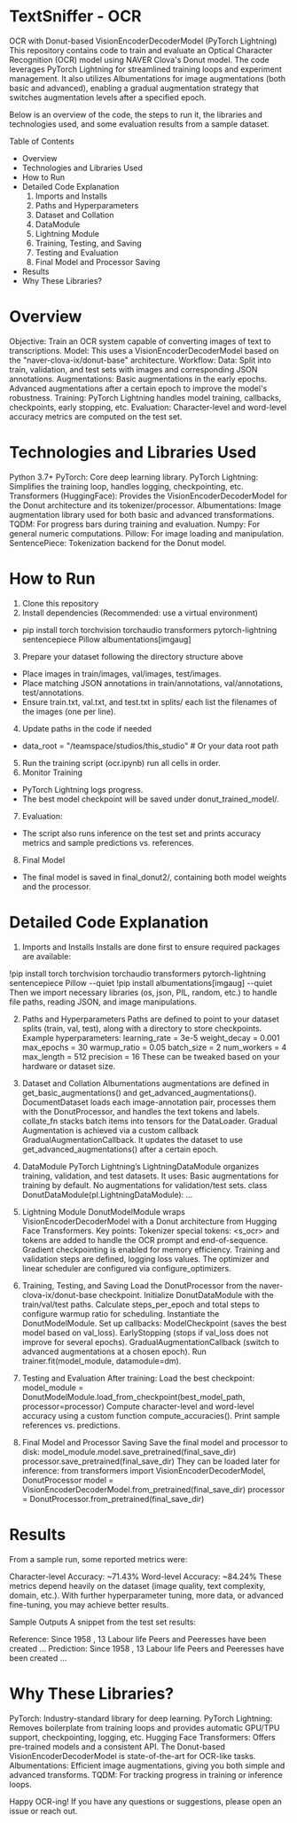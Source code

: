 # TextSniffer - OCR
OCR with Donut-based VisionEncoderDecoderModel (PyTorch Lightning)
This repository contains code to train and evaluate an Optical Character Recognition (OCR) model using NAVER Clova's Donut model. The code leverages PyTorch Lightning for streamlined training loops and experiment management. It also utilizes Albumentations for image augmentations (both basic and advanced), enabling a gradual augmentation strategy that switches augmentation levels after a specified epoch.

Below is an overview of the code, the steps to run it, the libraries and technologies used, and some evaluation results from a sample dataset.

Table of Contents
  - Overview
  - Technologies and Libraries Used
  - How to Run
  - Detailed Code Explanation
      1. Imports and Installs
      2. Paths and Hyperparameters
      3. Dataset and Collation
      4. DataModule
      5. Lightning Module
      6. Training, Testing, and Saving
      7. Testing and Evaluation
      8. Final Model and Processor Saving
  - Results
  - Why These Libraries?

# Overview
Objective: Train an OCR system capable of converting images of text to transcriptions.
Model: This uses a VisionEncoderDecoderModel based on the "naver-clova-ix/donut-base" architecture.
Workflow:
Data: Split into train, validation, and test sets with images and corresponding JSON annotations.
Augmentations:
Basic augmentations in the early epochs.
Advanced augmentations after a certain epoch to improve the model's robustness.
Training: PyTorch Lightning handles model training, callbacks, checkpoints, early stopping, etc.
Evaluation: Character-level and word-level accuracy metrics are computed on the test set.

# Technologies and Libraries Used
Python 3.7+
PyTorch: Core deep learning library.
PyTorch Lightning: Simplifies the training loop, handles logging, checkpointing, etc.
Transformers (HuggingFace): Provides the VisionEncoderDecoderModel for the Donut architecture and its tokenizer/processor.
Albumentations: Image augmentation library used for both basic and advanced transformations.
TQDM: For progress bars during training and evaluation.
Numpy: For general numeric computations.
Pillow: For image loading and manipulation.
SentencePiece: Tokenization backend for the Donut model.

# How to Run
1. Clone this repository
2. Install dependencies (Recommended: use a virtual environment)
  - pip install torch torchvision torchaudio transformers pytorch-lightning sentencepiece Pillow albumentations[imgaug]
3. Prepare your dataset following the directory structure above
  - Place images in train/images, val/images, test/images.
  - Place matching JSON annotations in train/annotations, val/annotations, test/annotations.
  - Ensure train.txt, val.txt, and test.txt in splits/ each list the filenames of the images (one per line).
4. Update paths in the code if needed
  - data_root = "/teamspace/studios/this_studio"  # Or your data root path
5. Run the training script (ocr.ipynb) run all cells in order.
6. Monitor Training
  - PyTorch Lightning logs progress.
  - The best model checkpoint will be saved under donut_trained_model/.
7. Evaluation:
  - The script also runs inference on the test set and prints accuracy metrics and sample predictions vs. references.
8. Final Model
  - The final model is saved in final_donut2/, containing both model weights and the processor.

# Detailed Code Explanation
1. Imports and Installs
Installs are done first to ensure required packages are available:

!pip install torch torchvision torchaudio transformers pytorch-lightning sentencepiece Pillow --quiet
!pip install albumentations[imgaug] --quiet
Then we import necessary libraries (os, json, PIL, random, etc.) to handle file paths, reading JSON, and image manipulations.

2. Paths and Hyperparameters
Paths are defined to point to your dataset splits (train, val, test), along with a directory to store checkpoints.
Example hyperparameters:
learning_rate = 3e-5
weight_decay = 0.001
max_epochs = 30
warmup_ratio = 0.05
batch_size = 2
num_workers = 4
max_length = 512
precision = 16
These can be tweaked based on your hardware or dataset size.

3. Dataset and Collation
Albumentations augmentations are defined in get_basic_augmentations() and get_advanced_augmentations().
DocumentDataset loads each image-annotation pair, processes them with the DonutProcessor, and handles the text tokens and labels.
collate_fn stacks batch items into tensors for the DataLoader.
Gradual Augmentation is achieved via a custom callback GradualAugmentationCallback. It updates the dataset to use get_advanced_augmentations() after a certain epoch.

4. DataModule
PyTorch Lightning’s LightningDataModule organizes training, validation, and test datasets. It uses:
Basic augmentations for training by default.
No augmentations for validation/test sets.
class DonutDataModule(pl.LightningDataModule):
    ...
5. Lightning Module
DonutModelModule wraps VisionEncoderDecoderModel with a Donut architecture from Hugging Face Transformers. Key points:
Tokenizer special tokens: <s_ocr> and </s> tokens are added to handle the OCR prompt and end-of-sequence.
Gradient checkpointing is enabled for memory efficiency.
Training and validation steps are defined, logging loss values.
The optimizer and linear scheduler are configured via configure_optimizers.

6. Training, Testing, and Saving
Load the DonutProcessor from the naver-clova-ix/donut-base checkpoint.
Initialize DonutDataModule with the train/val/test paths.
Calculate steps_per_epoch and total steps to configure warmup ratio for scheduling.
Instantiate the DonutModelModule.
Set up callbacks:
ModelCheckpoint (saves the best model based on val_loss).
EarlyStopping (stops if val_loss does not improve for several epochs).
GradualAugmentationCallback (switch to advanced augmentations at a chosen epoch).
Run trainer.fit(model_module, datamodule=dm).

7. Testing and Evaluation
After training:
Load the best checkpoint:
model_module = DonutModelModule.load_from_checkpoint(best_model_path, processor=processor)
Compute character-level and word-level accuracy using a custom function compute_accuracies().
Print sample references vs. predictions.

8. Final Model and Processor Saving
Save the final model and processor to disk:
model_module.model.save_pretrained(final_save_dir)
processor.save_pretrained(final_save_dir)
They can be loaded later for inference:
from transformers import VisionEncoderDecoderModel, DonutProcessor
model = VisionEncoderDecoderModel.from_pretrained(final_save_dir)
processor = DonutProcessor.from_pretrained(final_save_dir)

# Results
From a sample run, some reported metrics were:

Character-level Accuracy: ~71.43%
Word-level Accuracy: ~84.24%
These metrics depend heavily on the dataset (image quality, text complexity, domain, etc.). With further hyperparameter tuning, more data, or advanced fine-tuning, you may achieve better results.

Sample Outputs
A snippet from the test set results:

Reference: Since 1958 , 13 Labour life Peers and Peeresses have been created ...
Prediction: Since 1958 , 13 Labour life Peers and Peeresses have been created ...

# Why These Libraries?
PyTorch: Industry-standard library for deep learning.
PyTorch Lightning: Removes boilerplate from training loops and provides automatic GPU/TPU support, checkpointing, logging, etc.
Hugging Face Transformers: Offers pre-trained models and a consistent API. The Donut-based VisionEncoderDecoderModel is state-of-the-art for OCR-like tasks.
Albumentations: Efficient image augmentations, giving you both simple and advanced transforms.
TQDM: For tracking progress in training or inference loops.

Happy OCR-ing! If you have any questions or suggestions, please open an issue or reach out.
